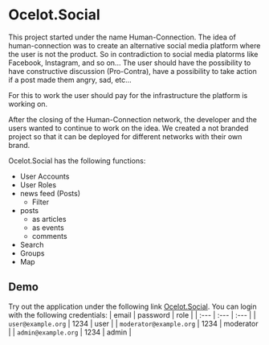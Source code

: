 # Ocelot.Social

This project started under the name Human-Connection. The idea of human-connection was to create an alternative social media platform where the user is not the product. So in contradiction to social media platorms like Facebook, Instagram, and so on... The user should have the possibility to have constructive discussion (Pro-Contra), have a possibility to take action if a post made them angry, sad, etc...

For this to work the user should pay for the infrastructure the platform is working on.

After the closing of the Human-Connection network, the developer and the users wanted to continue to work on the idea. We created a not branded project so that it can be deployed for different networks with their own brand.

Ocelot.Social has the following functions:

- User Accounts
- User Roles
- news feed (Posts)
  - Filter
- posts
  - as articles
  - as events
  - comments
- Search
- Groups
- Map

## Demo

Try out the application under the following link [Ocelot.Social](https://stage.ocelot.social/).
You can login with the following credentials:
| email | password | role |
| :--- | :--- | :--- |
| `user@example.org` | 1234 | user |
| `moderator@example.org` | 1234 | moderator |
| `admin@example.org` | 1234 | admin |